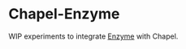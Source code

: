 # Chapel-Enzyme

WIP experiments to integrate [Enzyme](https://github.com/EnzymeAD/Enzyme) with Chapel.

